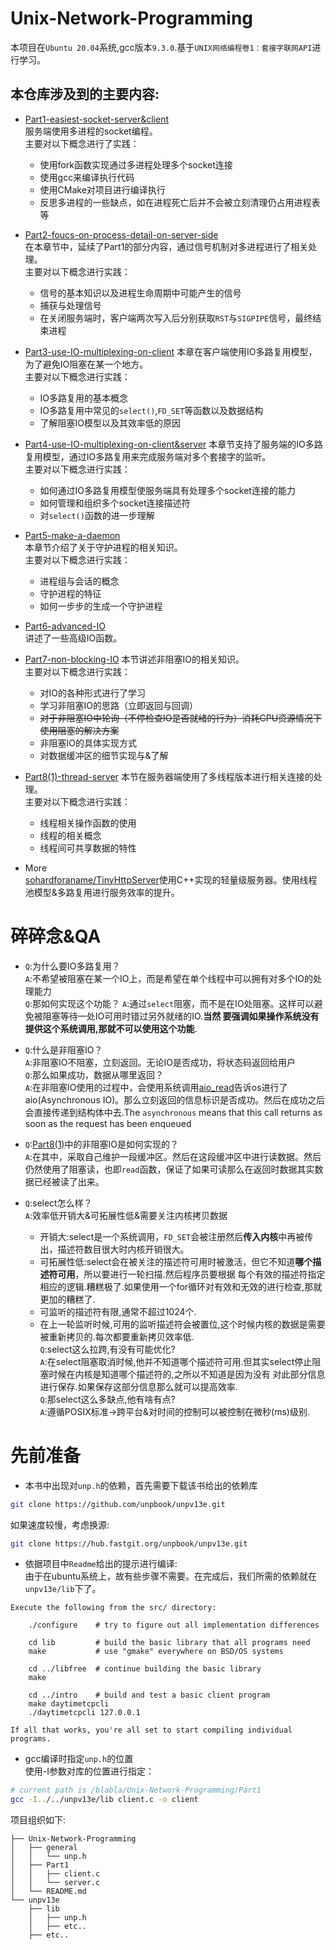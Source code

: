 # Unix-Network-Programming
本项目在`Ubuntu 20.04`系统,gcc版本`9.3.0`.基于`UNIX网络编程卷1：套接字联网API`进行学习。
## 本仓库涉及到的主要内容:
- [Part1-easiest-socket-server&client](./Part1)  
服务端使用多进程的socket编程。  
主要对以下概念进行了实践：
    - 使用fork函数实现通过多进程处理多个socket连接
    - 使用gcc来编译执行代码
    - 使用CMake对项目进行编译执行
    - 反思多进程的一些缺点，如在进程死亡后并不会被立刻清理仍占用进程表等  
- [Part2-foucs-on-process-detail-on-server-side](./Part2)  
在本章节中，延续了Part1的部分内容，通过信号机制对多进程进行了相关处理。  
主要对以下概念进行实践：  
    - 信号的基本知识以及进程生命周期中可能产生的信号
    - 捕获与处理信号
    - 在关闭服务端时，客户端两次写入后分别获取`RST`与`SIGPIPE`信号，最终结束进程  
- [Part3-use-IO-multiplexing-on-client](./Part3)
本章在客户端使用IO多路复用模型，为了避免IO阻塞在某一个地方。  
主要对以下概念进行实践：  
    - IO多路复用的基本概念
    - IO多路复用中常见的`select()`,`FD_SET`等函数以及数据结构
    - 了解阻塞IO模型以及其效率低的原因
- [Part4-use-IO-multiplexing-on-client&server](./Part4)
本章节支持了服务端的IO多路复用模型，通过IO多路复用来完成服务端对多个套接字的监听。  
主要对以下概念进行实践：  
    - 如何通过IO多路复用模型使服务端具有处理多个socket连接的能力  
    - 如何管理和组织多个socket连接描述符
    - 对`select()`函数的进一步理解
- [Part5-make-a-daemon](./Part5)  
本章节介绍了关于守护进程的相关知识。  
主要对以下概念进行实践：  
    - 进程组与会话的概念
    - 守护进程的特征
    - 如何一步步的生成一个守护进程
 
- [Part6-advanced-IO](./Part6)  
讲述了一些高级IO函数。

- [Part7-non-blocking-IO](./Part7)
本节讲述非阻塞IO的相关知识。  
主要对以下概念进行实践：  
    - 对IO的各种形式进行了学习
    - 学习非阻塞IO的思路（立即返回与回调）
    - ~~对于非阻塞IO中轮询（不停检查IO是否就绪的行为）消耗CPU资源情况下使用阻塞的解决方案~~
    - 非阻塞IO的具体实现方式
    - 对数据缓冲区的细节实现与&了解
- [Part8(1)-thread-server](./Part8(1))
本节在服务器端使用了多线程版本进行相关连接的处理。  
主要对以下概念进行实践：  
    - 线程相关操作函数的使用
    - 线程的相关概念
    - 线程间可共享数据的特性
- More  
[sohardforaname/TinyHttpServer](https://github.com/sohardforaname/TinyHttpServer)使用C++实现的轻量级服务器。使用线程池模型&多路复用进行服务效率的提升。

# 碎碎念&QA
- `Q`:为什么要IO多路复用？  
`A`:不希望被阻塞在某一个IO上，而是希望在单个线程中可以拥有对多个IO的处理能力  
`Q`:那如何实现这个功能？
`A`:通过`select`阻塞，而不是在IO处阻塞。这样可以避免被阻塞等待一处IO可用时错过另外就绪的IO.**当然
要强调如果操作系统没有提供这个系统调用,那就不可以使用这个功能**.  

- `Q`:什么是非阻塞IO？  
`A`:非阻塞IO不阻塞，立刻返回。无论IO是否成功，将状态码返回给用户   
`Q`:那么如果成功，数据从哪里返回？  
`A`:在非阻塞IO使用的过程中，会使用系统调用[aio_read](https://man7.org/linux/man-pages/man3/aio_read.3.html)告诉os进行了aio(Asynchronous IO)。那么立刻返回的信息标识是否成功。然后在成功之后会直接传递到结构体中去.The `asynchronous` means that this call returns as soon as the request has been enqueued  
- `Q`:[Part8(1)](./Part8(1))中的非阻塞IO是如何实现的？  
`A`:在其中，采取自己维护一段缓冲区。然后在这段缓冲区中进行读数据。然后仍然使用了阻塞读，也即`read`函数，保证了如果可读那么在返回时数据其实数据已经被读了出来。

- `Q`:select怎么样？  
`A`:效率低开销大&可拓展性低&需要关注内核拷贝数据   
    - 开销大:select是一个系统调用，`FD_SET`会被注册然后**传入内核**中再被传出，描述符数目很大时内核开销很大。  
    - 可拓展性低:select会在被关注的描述符可用时被激活，但它不知道**哪个描述符可用**，所以要进行一轮扫描.然后程序员要根据
    每个有效的描述符指定相应的逻辑.糟糕极了.如果使用一个for循环对有效和无效的进行检查,那就更加的糟糕了.  
    - 可监听的描述符有限,通常不超过1024个.
    - 在上一轮监听时候,可用的监听描述符会被置位,这个时候内核的数据是需要被重新拷贝的.每次都要重新拷贝效率低.  
`Q`:select这么拉跨,有没有可能优化?  
`A`:在select阻塞取消时候,他并不知道哪个描述符可用.但其实select停止阻塞时候在内核是知道哪个描述符的,之所以不知道是因为没有
对此部分信息进行保存.如果保存这部分信息那么就可以提高效率.  
`Q`:那select这么多缺点,他有啥有点?  
`A`:遵循POSIX标准->跨平台&对时间的控制可以被控制在微秒(ms)级别.
# 先前准备
- 本书中出现对`unp.h`的依赖，首先需要下载该书给出的依赖库  
```sh
git clone https://github.com/unpbook/unpv13e.git
```
如果速度较慢，考虑换源:
```sh
git clone https://hub.fastgit.org/unpbook/unpv13e.git
```
- 依据项目中`Readme`给出的提示进行编译:  
由于在ubuntu系统上，故有些步骤不需要。在完成后，我们所需的依赖就在`unpv13e/lib`下了。
```
Execute the following from the src/ directory:

    ./configure    # try to figure out all implementation differences

    cd lib         # build the basic library that all programs need
    make           # use "gmake" everywhere on BSD/OS systems

    cd ../libfree  # continue building the basic library
    make

    cd ../intro    # build and test a basic client program
    make daytimetcpcli
    ./daytimetcpcli 127.0.0.1

If all that works, you're all set to start compiling individual programs.
```
- gcc编译时指定`unp.h`的位置  
使用-I参数对库的位置进行指定：
```sh
# current path is /blabla/Unix-Network-Programming/Part1
gcc -I../../unpv13e/lib client.c -o client
```
项目组织如下:  
```
├── Unix-Network-Programming
│   ├── general
│   │   └── unp.h
│   ├── Part1
│   │   ├── client.c
│   │   └── server.c
│   └── README.md
└── unpv13e
    ├── lib
    │   ├── unp.h
    │   ├── etc..
    ├── etc..
```